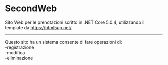 # SecondWeb
Sito Web per le prenotazioni scritto in .NET Core 5.0.4, utilizzando il template da https://html5up.net/

<hr>
Questo sito ha un sistema consente di fare operazioni di:
<br>
-registrazione
<br>
-modifica
<br>
-eliminazione
<br>
